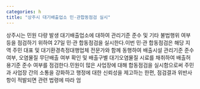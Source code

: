 ```yaml
---
categories: h
title: "상주시 대기배출업소 민·관합동점검 실시"
---
```

상주시는 민원 다량 발생 대기배출업소에 대하여 관리기준 준수 및 기타 불법행위 여부 등을 점검하기 위하여 27일 민·관 합동점검을 실시한다.이번 민·관 합동점검은 해당 지역 주민 대표 및 대기환경측정대행업체 전문가와 함께 동행하여 배출시설 관리기준 준수 여부, 오염물질 무단배출 여부 확인 및 배출구별 대기오염물질 시료를 채취하여 배출허용기준 준수 여부를 점검한다.민원이 많은 사업장에 대해 합동점검을 실시함으로써 주민과 사업장 간의 소통을 강화하고 행정에 대한 신뢰성을 제고하는 한편, 점검결과 위반사항이 적발되면 관련 법령에 따라 엄